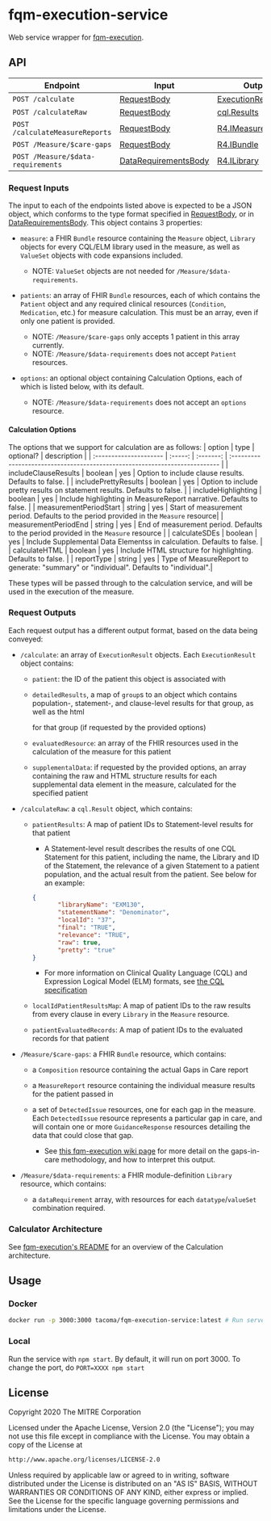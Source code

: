 # fqm-execution-service

Web service wrapper for [fqm-execution](https://github.com/projecttacoma/fqm-execution).

## API

| Endpoint                           | Input                                                                                                                    | Output                                                                                                                                          |
| ---------------------------------- | ------------------------------------------------------------------------------------------------------------------------ | ----------------------------------------------------------------------------------------------------------------------------------------------- |
| `POST /calculate`                  | [RequestBody](https://github.com/projecttacoma/fqm-execution-service/blob/master/src/types/server-types.ts#L5)           | [ExecutionResult\[\]](https://github.com/projecttacoma/fqm-execution/blob/794b86ca80c3e0e9dd970c1e049724bf7c67e353/src/types/Calculator.ts#L54) |
| `POST /calculateRaw`               | [RequestBody](https://github.com/projecttacoma/fqm-execution-service/blob/master/src/types/server-types.ts#L5)           | [cql.Results](https://github.com/projecttacoma/fqm-execution/blob/master/src/types/CQLTypes.ts#L14)                                             |
| `POST /calculateMeasureReports`    | [RequestBody](https://github.com/projecttacoma/fqm-execution-service/blob/master/src/types/server-types.ts#L5)           | [R4.IMeasureReport\[\]](https://www.hl7.org/fhir/measurereport.html)                                                                            |
| `POST /Measure/$care-gaps`         | [RequestBody](https://github.com/projecttacoma/fqm-execution-service/blob/master/src/types/server-types.ts#L5)           | [R4.IBundle](https://www.hl7.org/fhir/bundle.html)                                                                                              |
| `POST /Measure/$data-requirements` | [DataRequirementsBody](https://github.com/projecttacoma/fqm-execution-service/blob/master/src/types/server-types.ts#L13) | [R4.ILibrary](https://www.hl7.org/fhir/library.html)                                                                                            |

<!-- Note: linked line numbers may be inaccurate as code is updated -->

### Request Inputs

The input to each of the endpoints listed above is expected to be a JSON object, which conforms to the type format specified in [RequestBody](https://github.com/projecttacoma/fqm-execution-service/blob/master/src/types/server-types.ts#L5), or in [DataRequirementsBody](https://github.com/projecttacoma/fqm-execution-service/blob/master/src/types/server-types.ts#L13). This object contains 3 properties:

-   `measure`: a FHIR `Bundle` resource containing the `Measure` object, `Library` objects for every CQL/ELM library used in the measure, 
    as well as `ValueSet` objects with code expansions included.

    -   NOTE: `ValueSet` objects are not needed for `/Measure/$data-requirements`.

-   `patients`: an array of FHIR `Bundle` resources, each of which contains the `Patient` object and any required clinical resources (`Condition`, `Medication`, etc.)
    for measure calculation. This must be an array, even if only one patient is provided.

    -   NOTE: `/Measure/$care-gaps` only accepts 1 patient in this array currently.
    -   NOTE: `/Measure/$data-requirements` does not accept `Patient` resources.

-   `options`: an optional object containing Calculation Options, each of which is listed below, with its default.

    -   NOTE: `/Measure/$data-requirements` does not accept an `options` resource.

#### Calculation Options

The options that we support for calculation are as follows:
| option                 |  type   | optional? |  description                                                                           |
| :--------------------- | :-----: | :-------: |            :-------------------------------------------------------------------------- |
| includeClauseResults   | boolean |    yes    |                                   Option to include clause results. Defaults to false. |
| includePrettyResults   | boolean |    yes    |              Option to include pretty results on statement results. Defaults to false. |
| includeHighlighting    | boolean |    yes    |                    Include highlighting in MeasureReport narrative. Defaults to false. |
| measurementPeriodStart | string  |    yes    |  Start of measurement period. Defaults to the period provided in the `Measure` resource|
| measurementPeriodEnd   | string  |    yes    |   End of measurement period. Defaults to the period provided in the `Measure` resource |
| calculateSDEs          | boolean |    yes    |                 Include Supplemental Data Elementss in calculation. Defaults to false. |
| calculateHTML          | boolean |    yes    |                            Include HTML structure for highlighting. Defaults to false. |
| reportType             | string  |    yes    | Type of MeasureReport to generate: "summary" or "individual". Defaults to "individual".|

These types will be passed through to the calculation service, and will be used in the execution of the measure.

### Request Outputs

Each request output has a different output format, based on the data being conveyed:

-   `/calculate`: an array of `ExecutionResult` objects. Each `ExecutionResult` object contains:

    -   `patient`: the ID of the patient this object is associated with

    -   `detailedResults`, a map of `group`s to an object which contains population-, statement-, and clause-level results for that group, as well as the html

        for that group (if requested by the provided options)

    -   `evaluatedResource`: an array of the FHIR resources used in the calculation of the measure for this patient

    -   `supplementalData`: if requested by the provided options, an array containing the raw and HTML structure results for each 
        supplemental data element in the measure, calculated for the specified patient

-   `/calculateRaw`: a `cql.Result` object, which contains: 

    -   `patientResults`: A map of patient IDs to Statement-level results for that patient

        -   A Statement-level result describes the results of one CQL Statement for this patient, including the name, the Library and ID of the Statement,
            the relevance of a given Statement to a patient population, and the actual result from the patient. See below for an example:

        ```json
        {
               "libraryName": "EXM130",
               "statementName": "Denominator",
               "localId": "37",
               "final": "TRUE",
               "relevance": "TRUE",
               "raw": true,
               "pretty": "true"
        }
        ```

        -   For more information on Clinical Quality Language (CQL) and Expression Logical Model (ELM) formats, see [the CQL specification](https://cql.hl7.org/)

    -   `localIdPatientResultsMap`: A map of patient IDs to the raw results from every clause in every `Library` in the `Measure` resource.

    -   `patientEvaluatedRecords`: A map of patient IDs to the evaluated records for that patient

-   `/Measure/$care-gaps`: a FHIR `Bundle` resource, which contains:

    -   a `Composition` resource containing the actual Gaps in Care report

    -   a `MeasureReport` resource containing the individual measure results for the patient passed in

    -   a set of `DetectedIssue` resources, one for each gap in the measure. Each `DetectedIssue` resource represents a particular gap in care, 
        and will contain one or more `GuidanceResponse` resources detailing the data that could close that gap.

        -   See [this fqm-execution wiki page](https://github.com/projecttacoma/fqm-execution/wiki/Gaps-In-Care) for more detail on the gaps-in-care
            methodology, and how to interpret this output.

-   `/Measure/$data-requirements`: a FHIR module-definition `Library` resource, which contains:
    -   a `dataRequirement` array, with resources for each `datatype`/`valueSet` combination required.

### Calculator Architecture

See [fqm-execution's README](https://github.com/projecttacoma/fqm-execution#architecture-overview) for an overview of the Calculation architecture.

## Usage

### Docker

```bash
docker run -p 3000:3000 tacoma/fqm-execution-service:latest # Run server on port 3000
```

### Local

Run the service with `npm start`. By default, it will run on port 3000. To change the port, do `PORT=XXXX npm start`

## License

Copyright 2020 The MITRE Corporation

Licensed under the Apache License, Version 2.0 (the "License"); you may not use this file except in compliance with the License. You may obtain a copy of the License at

```bash
http://www.apache.org/licenses/LICENSE-2.0
```

Unless required by applicable law or agreed to in writing, software distributed under the License is distributed on an "AS IS" BASIS, WITHOUT WARRANTIES OR CONDITIONS OF ANY KIND, either express or implied. See the License for the specific language governing permissions and limitations under the License.
